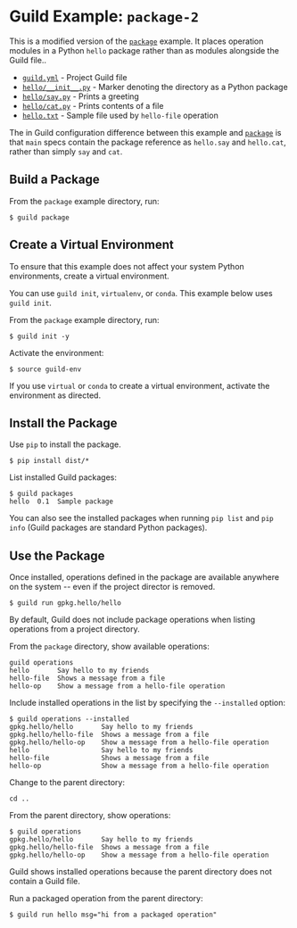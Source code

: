 # Guild Example: `package-2`

This is a modified version of the [`package`](../package/README.md)
example. It places operation modules in a Python `hello` package
rather than as modules alongside the Guild file..

- [`guild.yml`](guild.yml) - Project Guild file
- [`hello/__init__.py`](hello/__init__.py) - Marker denoting the
  directory as a Python package
- [`hello/say.py`](hello/say.py) - Prints a greeting
- [`hello/cat.py`](hello/cat.py) - Prints contents of a file
- [`hello.txt`](hello.txt) - Sample file used by `hello-file`
  operation

The in Guild configuration difference between this example and
[`package`](../package/guild.yml) is that `main` specs contain the
package reference as `hello.say` and `hello.cat`, rather than simply
`say` and `cat`.

## Build a Package

From the `package` example directory, run:

```
$ guild package
```

## Create a Virtual Environment

To ensure that this example does not affect your system Python
environments, create a virtual environment.

You can use `guild init`, `virtualenv`, or `conda`. This example below
uses `guild init`.

From the `package` example directory, run:

```
$ guild init -y
```

Activate the environment:

```
$ source guild-env
```

If you use `virtual` or `conda` to create a virtual environment,
activate the environment as directed.

## Install the Package

Use `pip` to install the package.

```
$ pip install dist/*
```

List installed Guild packages:

```
$ guild packages
hello  0.1  Sample package
```

You can also see the installed packages when running `pip list` and
`pip info` (Guild packages are standard Python packages).

## Use the Package

Once installed, operations defined in the package are available
anywhere on the system -- even if the project director is removed.

```
$ guild run gpkg.hello/hello
```

By default, Guild does not include package operations when listing
operations from a project directory.

From the `package` directory, show available operations:

```
guild operations
hello       Say hello to my friends
hello-file  Shows a message from a file
hello-op    Show a message from a hello-file operation
```

Include installed operations in the list by specifying the
`--installed` option:

```
$ guild operations --installed
gpkg.hello/hello       Say hello to my friends
gpkg.hello/hello-file  Shows a message from a file
gpkg.hello/hello-op    Show a message from a hello-file operation
hello                  Say hello to my friends
hello-file             Shows a message from a file
hello-op               Show a message from a hello-file operation
```

Change to the parent directory:

```
cd ..
```

From the parent directory, show operations:

```
$ guild operations
gpkg.hello/hello       Say hello to my friends
gpkg.hello/hello-file  Shows a message from a file
gpkg.hello/hello-op    Show a message from a hello-file operation
```

Guild shows installed operations because the parent directory does not
contain a Guild file.

Run a packaged operation from the parent directory:

```
$ guild run hello msg="hi from a packaged operation"
```
